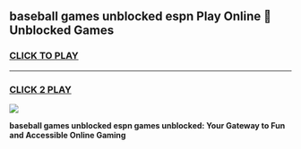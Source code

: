 
## baseball games unblocked espn Play Online 👋 Unblocked Games
<h3>
<a href="https://premium.freeplayer.one?title=baseball_games_unblocked_espn&ref=19F">CLICK TO PLAY</a></h3>
<hr>

<h3>
<a href="https://premium.freeplayer.one?title=baseball_games_unblocked_espn&ref=19F">CLICK 2 PLAY</a>
  
</h3>

<a href="https://premium.freeplayer.one?title=baseball_games_unblocked_espn&ref=19F"><img src="https://clearcache.store/games.png"></a>


**baseball games unblocked espn games unblocked: Your Gateway to Fun and Accessible Online Gaming**
